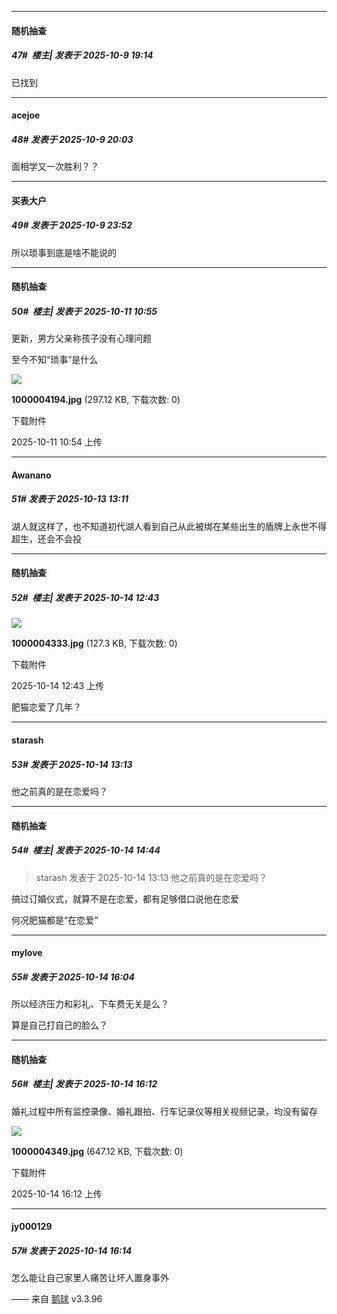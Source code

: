 ﻿
*****

####  随机抽查  
##### 47#         楼主| 发表于 2025-10-9 19:14

已找到


*****

####  acejoe  
##### 48#       发表于 2025-10-9 20:03

面相学又一次胜利？？


*****

####  买表大户  
##### 49#       发表于 2025-10-9 23:52

所以琐事到底是啥不能说的


*****

####  随机抽查  
##### 50#         楼主| 发表于 2025-10-11 10:55

更新，男方父亲称孩子没有心理问题

至今不知“琐事”是什么

<img src="https://img.stage1st.com/forum/202510/11/105445y1crardza1trt196.jpg" referrerpolicy="no-referrer">

<strong>1000004194.jpg</strong> (297.12 KB, 下载次数: 0)

下载附件

2025-10-11 10:54 上传


*****

####  Awanano  
##### 51#       发表于 2025-10-13 13:11

湖人就这样了，也不知道初代湖人看到自己从此被绑在某些出生的盾牌上永世不得超生，还会不会投


*****

####  随机抽查  
##### 52#         楼主| 发表于 2025-10-14 12:43

<img src="https://img.stage1st.com/forum/202510/14/124322axrtvqxpbdxf4bfl.jpg" referrerpolicy="no-referrer">

<strong>1000004333.jpg</strong> (127.3 KB, 下载次数: 0)

下载附件

2025-10-14 12:43 上传

肥猫恋爱了几年？


*****

####  starash  
##### 53#       发表于 2025-10-14 13:13

他之前真的是在恋爱吗？


*****

####  随机抽查  
##### 54#         楼主| 发表于 2025-10-14 14:44

<blockquote>starash 发表于 2025-10-14 13:13
他之前真的是在恋爱吗？</blockquote>

搞过订婚仪式，就算不是在恋爱，都有足够借口说他在恋爱

何况肥猫都是“在恋爱”


*****

####  mylove  
##### 55#       发表于 2025-10-14 16:04

所以经济压力和彩礼、下车费无关是么？

算是自己打自己的脸么？


*****

####  随机抽查  
##### 56#         楼主| 发表于 2025-10-14 16:12

婚礼过程中所有监控录像、婚礼跟拍、行车记录仪等相关视频记录，均没有留存

<img src="https://img.stage1st.com/forum/202510/14/161234yff0557zo5k0u7h1.jpg" referrerpolicy="no-referrer">

<strong>1000004349.jpg</strong> (647.12 KB, 下载次数: 0)

下载附件

2025-10-14 16:12 上传

*****

####  jy000129  
##### 57#       发表于 2025-10-14 16:14

怎么能让自己家里人痛苦让坏人置身事外

—— 来自 [鹅球](https://www.pgyer.com/GcUxKd4w) v3.3.96

